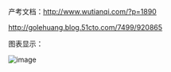 产考文档：http://www.wutianqi.com/?p=1890

http://golehuang.blog.51cto.com/7499/920865

图表显示：

![image](https://github.com/zhanglianquan/python-Dijkstra-ospf-spf-/res/figure_1.png)

